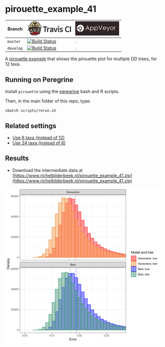 # pirouette_example_41

Branch   |[![Travis CI logo](pics/TravisCI.png)](https://travis-ci.org)                                                                                                 |[![AppVeyor logo](pics/AppVeyor.png)](https://appveyor.com)                                                                                               
---------|--------------------------------------------------------------------------------------------------------------------------------------------------------------|---------------------------------------------------------------------------------------------------------------------------------------------------------------------------------------------
`master` |[![Build Status](https://travis-ci.org/richelbilderbeek/pirouette_example_41.svg?branch=master)](https://travis-ci.org/richelbilderbeek/pirouette_example_41) |.
`develop`|[![Build Status](https://travis-ci.org/richelbilderbeek/pirouette_example_41.svg?branch=develop)](https://travis-ci.org/richelbilderbeek/pirouette_example_41)|.

A [pirouette example](https://github.com/richelbilderbeek/pirouette_examples)
that shows the pirouette plot for multiple DD trees, for 12 taxa.

## Running on Peregrine

Install `pirouette` using the [peregrine](https://github.com/richelbilderbeek/peregrine)
bash and R scripts.

Then, in the main folder of this repo, type:

```
sbatch scripts/rerun.sh
```

## Related settings

 * [Use 6 taxa (instead of 12)](https://github.com/richelbilderbeek/pirouette_example_28)
 * [Use 24 taxa (instead of 6)](https://github.com/richelbilderbeek/pirouette_example_33)

## Results

 * Download the intermediate data at 
   [https://www.richelbilderbeek.nl/pirouette_example_41.zip](https://www.richelbilderbeek.nl/pirouette_example_41.zip)

![](errors.png)

